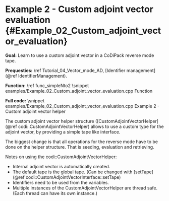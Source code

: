 Example 2 - Custom adjoint vector evaluation {#Example_02_Custom_adjoint_vector_evaluation}
=======

**Goal:** Learn to use a custom adjoint vector in a CoDiPack reverse mode tape.

**Prequesties:** \ref Tutorial_04_Vector_mode_AD, [Identifier management](@ref IdentifierManagement).

**Function:** \ref func_simpleNto2
\snippet examples/Example_02_Custom_adjoint_vector_evaluation.cpp Function

**Full code:**
\snippet examples/Example_02_Custom_adjoint_vector_evaluation.cpp Example 2 - Custom adjoint vector helper

The custom adjoint vector helper structure ([CustomAdjointVectorHelper](@ref codi::CustomAdjointVectorHelper) allows to
use a custom type for the adjoint vector, by providing a simple tape like interface.

The biggest change is that all operations for the reverse mode have to be done on the helper structure. That is seeding,
evaluation and retrieving.

Notes on using the codi::CustomAdjointVectorHelper:
 - Internal adjoint vector is automatically created.
 - The default tape is the global tape. (Can be changed with [setTape](@ref codi::CustomAdjointVectorInterface::setTape)
 - Identifiers need to be used from the variables.
 - Multiple instances of the CustomAdjointVectorHelper are thread safe. (Each thread can have its own instance.)

